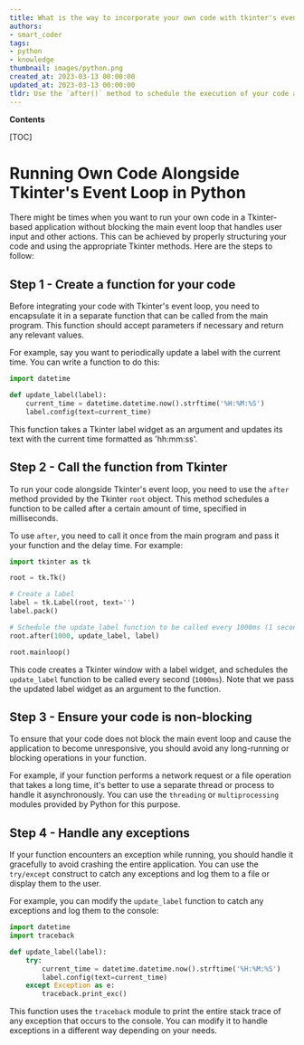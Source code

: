 ```yaml
---
title: What is the way to incorporate your own code with tkinter's event loop?
authors:
- smart_coder
tags:
- python
- knowledge
thumbnail: images/python.png
created_at: 2023-03-13 00:00:00
updated_at: 2023-03-13 00:00:00
tldr: Use the `after()` method to schedule the execution of your code after the main event loop has finished processing the current events.
---
```


**Contents**

[TOC]

# Running Own Code Alongside Tkinter's Event Loop in Python

There might be times when you want to run your own code in a Tkinter-based application without blocking the main event loop that handles user input and other actions. This can be achieved by properly structuring your code and using the appropriate Tkinter methods. Here are the steps to follow:

## Step 1 - Create a function for your code

Before integrating your code with Tkinter's event loop, you need to encapsulate it in a separate function that can be called from the main program. This function should accept parameters if necessary and return any relevant values. 

For example, say you want to periodically update a label with the current time. You can write a function to do this:

```python
import datetime

def update_label(label):
    current_time = datetime.datetime.now().strftime('%H:%M:%S')
    label.config(text=current_time)
```

This function takes a Tkinter label widget as an argument and updates its text with the current time formatted as 'hh:mm:ss'.

## Step 2 - Call the function from Tkinter

To run your code alongside Tkinter's event loop, you need to use the `after` method provided by the Tkinter `root` object. This method schedules a function to be called after a certain amount of time, specified in milliseconds. 

To use `after`, you need to call it once from the main program and pass it your function and the delay time. For example:

```python
import tkinter as tk

root = tk.Tk()

# Create a label
label = tk.Label(root, text='')
label.pack()

# Schedule the update_label function to be called every 1000ms (1 second)
root.after(1000, update_label, label)

root.mainloop()
```

This code creates a Tkinter window with a label widget, and schedules the `update_label` function to be called every second (`1000ms`). Note that we pass the updated label widget as an argument to the function.

## Step 3 - Ensure your code is non-blocking

To ensure that your code does not block the main event loop and cause the application to become unresponsive, you should avoid any long-running or blocking operations in your function. 

For example, if your function performs a network request or a file operation that takes a long time, it's better to use a separate thread or process to handle it asynchronously. You can use the `threading` or `multiprocessing` modules provided by Python for this purpose.

## Step 4 - Handle any exceptions

If your function encounters an exception while running, you should handle it gracefully to avoid crashing the entire application. You can use the `try/except` construct to catch any exceptions and log them to a file or display them to the user.

For example, you can modify the `update_label` function to catch any exceptions and log them to the console:

```python
import datetime
import traceback

def update_label(label):
    try:
        current_time = datetime.datetime.now().strftime('%H:%M:%S')
        label.config(text=current_time)
    except Exception as e:
        traceback.print_exc()
```

This function uses the `traceback` module to print the entire stack trace of any exception that occurs to the console. You can modify it to handle exceptions in a different way depending on your needs.

